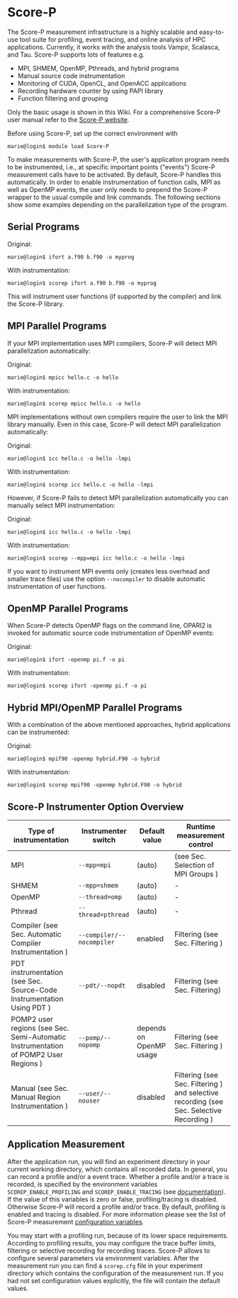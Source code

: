 # Score-P

The Score-P measurement infrastructure is a highly scalable and easy-to-use tool suite for
profiling, event tracing, and online analysis of HPC applications. Currently, it works with the
analysis tools Vampir, Scalasca, and Tau. Score-P supports lots of features e.g.

* MPI, SHMEM, OpenMP, Pthreads, and hybrid programs
* Manual source code instrumentation
* Monitoring of CUDA, OpenCL, and OpenACC applications
* Recording hardware counter by using PAPI library
* Function filtering and grouping

Only the basic usage is shown in this Wiki. For a comprehensive Score-P user manual refer to the
[Score-P website](https://score-p.org/).

Before using Score-P, set up the correct environment with

```console
marie@login$ module load Score-P
```

To make measurements with Score-P, the user's application program needs to be instrumented, i.e., at
specific important points ("events") Score-P measurement calls have to be activated. By default,
Score-P handles this automatically. In order to enable instrumentation of function calls, MPI as
well as OpenMP events, the user only needs to prepend the Score-P wrapper to the usual compile and
link commands. The following sections show some examples depending on the parallelization type of
the program.

## Serial Programs

Original:

```console
marie@login$ ifort a.f90 b.f90 -o myprog
```

With instrumentation:

```console
marie@login$ scorep ifort a.f90 b.f90 -o myprog
```

This will instrument user functions (if supported by the compiler) and link the Score-P library.

## MPI Parallel Programs

If your MPI implementation uses MPI compilers, Score-P will detect MPI parallelization
automatically:

Original:

```console
marie@login$ mpicc hello.c -o hello
```

With instrumentation:

```console
marie@login$ scorep mpicc hello.c -o hello
```

MPI implementations without own compilers require the user to link the MPI library
manually. Even in this case, Score-P will detect MPI parallelization automatically:

Original:

```console
marie@login$ icc hello.c -o hello -lmpi
```

With instrumentation:

```console
marie@login$ scorep icc hello.c -o hello -lmpi
```

However, if Score-P fails to detect MPI parallelization automatically you can manually select MPI
instrumentation:

Original:

```console
marie@login$ icc hello.c -o hello -lmpi
```

With instrumentation:

```console
marie@login$ scorep --mpp=mpi icc hello.c -o hello -lmpi
```

If you want to instrument MPI events only (creates less overhead and smaller trace files) use the
option `--nocompiler` to disable automatic instrumentation of user functions.

## OpenMP Parallel Programs

When Score-P detects OpenMP flags on the command line, OPARI2 is invoked for automatic source code
instrumentation of OpenMP events:

Original:

```console
marie@login$ ifort -openmp pi.f -o pi
```

With instrumentation:

```console
marie@login$ scorep ifort -openmp pi.f -o pi
```

## Hybrid MPI/OpenMP Parallel Programs

With a combination of the above mentioned approaches, hybrid applications can be instrumented:

Original:

```console
marie@login$ mpif90 -openmp hybrid.F90 -o hybrid
```

With instrumentation:

```console
marie@login$ scorep mpif90 -openmp hybrid.F90 -o hybrid
```

## Score-P Instrumenter Option Overview

| Type of instrumentation | Instrumenter switch | Default value | Runtime measurement control |
| --- | --- | --- | --- |
| MPI | `--mpp=mpi` | (auto) | (see Sec. Selection of MPI Groups ) |
| SHMEM | `--mpp=shmem` | (auto) | - |
| OpenMP | `--thread=omp` | (auto) | - |
| Pthread | `--thread=pthread` | (auto) | - |
| Compiler (see Sec. Automatic Compiler Instrumentation ) | `--compiler/--nocompiler` | enabled | Filtering (see Sec. Filtering ) |
| PDT instrumentation (see Sec. Source-Code Instrumentation Using PDT ) | `--pdt/--nopdt` | disabled | Filtering (see Sec. Filtering)|
| POMP2 user regions (see Sec. Semi-Automatic Instrumentation of POMP2 User Regions ) | `--pomp/--nopomp` | depends on OpenMP usage | Filtering (see Sec. Filtering ) |
| Manual (see Sec. Manual Region Instrumentation ) | `--user/--nouser` | disabled | Filtering (see Sec. Filtering ) and selective recording (see Sec. Selective Recording ) |

## Application Measurement

After the application run, you will find an experiment directory in your current working directory,
which contains all recorded data.  In general, you can record a profile and/or a event trace.
Whether a profile and/or a trace is recorded, is specified by the environment variables
`SCOREP_ENABLE_PROFILING` and `SCOREP_ENABLE_TRACING` (see
[documentation](https://perftools.pages.jsc.fz-juelich.de/cicd/scorep/tags/latest/html/measurement.html)).
If the value of this variables is zero or false, profiling/tracing is disabled. Otherwise Score-P
will record a profile and/or trace. By default, profiling is enabled and tracing is disabled. For
more information please see the list of Score-P measurement
[configuration variables](https://perftools.pages.jsc.fz-juelich.de/cicd/scorep/tags/latest/html/scorepmeasurementconfig.html).

You may start with a profiling run, because of its lower space requirements. According to profiling
results, you may configure the trace buffer limits, filtering or selective recording for recording
traces.  Score-P allows to configure several parameters via environment variables. After the
measurement run you can find a `scorep.cfg` file in your experiment directory which contains the
configuration of the measurement run. If you had not set configuration values explicitly, the file
will contain the default values.

